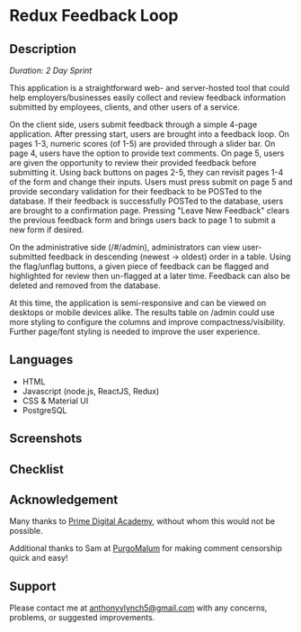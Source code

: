 # Redux Feedback Loop

## Description

_Duration: 2 Day Sprint_

This application is a straightforward web- and server-hosted tool that could help employers/businesses easily collect and review feedback information submitted by employees, clients, and other users of a service. 

On the client side, users submit feedback through a simple 4-page application. After pressing start, users are brought into a feedback loop. On pages 1-3, numeric scores (of 1-5) are provided through a slider bar. On page 4, users have the option to provide text comments. On page 5, users are given the opportunity to review their provided feedback before submitting it. Using back buttons on pages 2-5, they can revisit pages 1-4 of the form and change their inputs. Users must press submit on page 5 and provide secondary validation for their feedback to be POSTed to the database. If their feedback is successfully POSTed to the database, users are brought to a confirmation page. Pressing "Leave New Feedback" clears the previous feedback form and brings users back to page 1 to submit a new form if desired.

On the administrative side (/#/admin), administrators can view user-submitted feedback in descending (newest -> oldest) order in a table. Using the flag/unflag buttons, a given piece of feedback can be flagged and highlighted for review then un-flagged at a later time. Feedback can also be deleted and removed from the database. 

At this time, the application is semi-responsive and can be viewed on desktops or mobile devices alike. The results table on /admin could use more styling to configure the columns and improve compactness/visibility. Further page/font styling is needed to improve the user experience.

## Languages

- HTML
- Javascript (node.js, ReactJS, Redux)
- CSS & Material UI
- PostgreSQL

## Screenshots

## Checklist

## Acknowledgement

Many thanks to [Prime Digital Academy](https://www.primeacademy.io/?utm_campaign=brand_search&utm_medium=cpc&utm_source=google&utm_medium=ppc&utm_campaign=Brand+Search&utm_term=prime%20digital%20academy&utm_source=adwords&hsa_mt=e&hsa_kw=prime%20digital%20academy&hsa_grp=34455376016&hsa_tgt=kwd-292678835500&hsa_ad=209774192547&hsa_ver=3&hsa_acc=5885076177&hsa_cam=670836869&hsa_src=g&hsa_net=adwords&gclid=CjwKCAjw4KyJBhAbEiwAaAQbE9A9_CGO-PE_cgrfInn9Py0N73UJJ5vs_0BQomI6E13bOdA_c6EmkRoCJikQAvD_BwE), without whom this would not be possible.

Additional thanks to Sam at [PurgoMalum](http://www.purgomalum.com/index.html) for making comment censorship quick and easy!

## Support

Please contact me at anthonyvlynch5@gmail.com with any concerns, problems, or suggested improvements.
